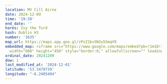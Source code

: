 ```yaml
---
location: MV Cill Airne
date: 2024-12-09
time: '19:30'
end_date: ''
hares: Ivy the Turd
hash: Dublin H3
number: '1635'
map_url: https://maps.app.goo.gl/zPxZ1bvSN2u5SmqV9
embedded_map: <iframe src="https://www.google.com/maps/embed?pb=!1m18!1m12!1m3!1d2381.7867260922394!2d-6.240540387485009!3d53.347073874553246!2m3!1f0!2f0!3f0!3m2!1i1024!2i768!4f13.1!3m3!1m2!1s0x48670ef273127e35%3A0x3bfbdfc260fb7729!2sMV%20Cill%20Airne!5e0!3m2!1sen!2sie!4v1733083339723!5m2!1sen!2sie"
  width="600" height="450" style="border:0;" allowfullscreen="" loading="lazy" referrerpolicy="no-referrer-when-downgrade"></iframe>
ordinal_date: 20241209
dow: 1
last_modified_at: '2024-12-01'
latitude: '53.3470739'
longitude: "-6.2405404"
---
```


